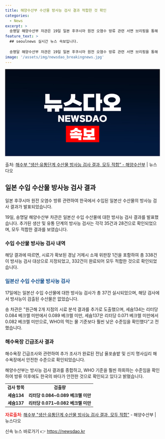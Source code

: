 ```yaml
---
title: 해양수산부 수산물 방사능 검사 결과 적합한 것 확인
categories:
  - News
excerpt: >
  송명달 해양수산부 차관은 19일 일본 후쿠시마 원전 오염수 방류 관련 서면 브리핑을 통해 18일까지 추가된 …
feature_text: >
  ## seoulnews 실시간 뉴스 속보입니다.

  송명달 해양수산부 차관은 19일 일본 후쿠시마 원전 오염수 방류 관련 서면 브리핑을 통해 18일까지 추가된 …
image: '/assets/img/newsdao_breakingnews.jpg'
---
```


![뉴스다오 속보](/assets/img/newsdao_breakingnews.jpg)

<p>출처: <a href="https://newsdao.kr/3037" rel="dofollow">해수부 “생산·유통단계 수산물 방사능 검사 결과, 모두 적합” - 해양수산부</a> | 뉴스다오</p>

<h2 data-ke-size="size26">일본 수입 수산물 방사능 검사 결과</h2>
일본 후쿠시마 원전 오염수 방류 관련하여 한국에서 수입된 일본산 수산물의 방사능 검사 결과가 발표되었습니다.

<p data-ke-size="size16">19일, 송명달 해양수산부 차관은 일본산 수입 수산물에 대한 방사능 검사 결과를 발표했습니다. 추가된 생산 및 유통 단계의 방사능 검사는 각각 35건과 28건으로 확인되었으며, 모두 적합한 결과를 보였습니다.</p>

<h3>수입 수산물 방사능 검사 내역</h3>
해당 결과에 따르면, 시료가 확보된 경남 거제시 소재 위판장 1건을 포함하여 총 338건이 방사능 검사 대상으로 지정되었고, 332건이 완료되어 모두 적합한 것으로 확인되었습니다.

<h3><b><span style="color: #1a5490;">일본산 수입 수산물 방사능 검사</span></b></h3>
17일에는 일본산 수입 수산물에 대한 방사능 검사가 총 37건 실시되었으며, 해당 검사에서 방사능이 검출된 수산물은 없었습니다.

<p data-ke-size="size16">송 차관은 "원근해 2개 지점의 시료 분석 결과를 추가로 도출했으며, 세슘134는 리터당 0.084 베크렐 미만에서 0.089 베크렐 미만, 세슘137은 리터당 0.071 베크렐 미만에서 0.082 베크렐 미만으로, WHO의 먹는 물 기준보다 훨씬 낮은 수준임을 확인했다"고 전했습니다.</p>

<h3>해수욕장 긴급조사 결과</h3>
해수욕장 긴급조사와 관련하여 추가 조사가 완료된 전남 율포솔밭 및 신지 명사십리 해수욕장에서 안전한 수준으로 확인되었습니다.

<p data-ke-size="size16">해양수산부는 방사능 검사 결과를 종합하고, WHO 기준을 훨씬 하회하는 수준임을 확인하여 방류 이후에도 한국의 바다가 안전한 것으로 확인되고 있다고 밝혔습니다.</p>

<table>
	<tr>
		<td style="text-align: center; height: 17px;"><b>검사 항목</b></td>
		<td style="text-align: center; height: 17px;"><b>검출량</b></td>
	</tr>
	<tr>
		<td style="text-align: center; height: 17px;"><b>세슘134</b></td>
		<td style="text-align: center; height: 17px;"><b>리터당 0.084~0.089 베크렐 미만</b></td>
	</tr>
	<tr>
		<td style="text-align: center; height: 17px;"><b>세슘137</b></td>
		<td style="text-align: center; height: 17px;"><b>리터당 0.071~0.082 베크렐 미만</b></td>
	</tr>
</table>

<p data-ke-size="size16"><b><span style="color: #ee2323;">자료출처</span></b>: <a href="https://newsdao.kr/3037">해수부 "생산·유통단계 수산물 방사능 검사 결과, 모두 적합"</a> - 해양수산부 | 뉴스다오</p> 

신속 뉴스 바로가기 👉 <a href="https://newsdao.kr" rel="dofollow">https://newsdao.kr</a>


